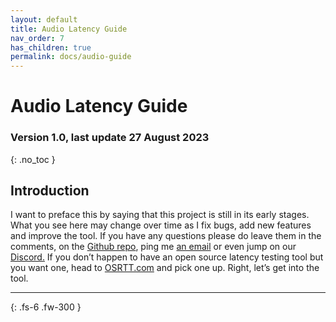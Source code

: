 ```yaml
---
layout: default
title: Audio Latency Guide
nav_order: 7
has_children: true
permalink: docs/audio-guide
---
```


# Audio Latency Guide
### Version 1.0, last update 27 August 2023
{: .no_toc }

## Introduction
I want to preface this by saying that this project is still in its early stages. What you see here may change over time as I fix bugs, add new features and improve the tool. If you have any questions please do leave them in the comments, on the <a href="https://github.com/OSRTT/OSLTT/">Github repo</a>, ping me <a href="mailto:inbox@techteamgb.com">an email</a> or even jump on our <a href="https://discord.gg/enAgKTbZ3b">Discord.</a> If you don’t happen to have an open source latency testing tool but you want one, head to <a href="https://osrtt.com/osltt">OSRTT.com</a> and pick one up. Right, let’s get into the tool.

---


{: .fs-6 .fw-300 }
